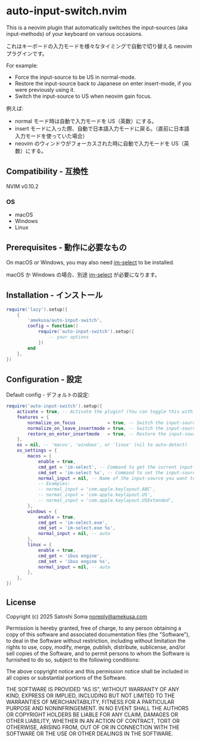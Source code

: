 # auto-input-switch.nvim
This is a neovim plugin that automatically switches the input-sources (aka input-methods) of your keyboard on various occasions.

これはキーボードの入力モードを様々なタイミングで自動で切り替える neovim プラグインです。

For example:
- Force the input-source to be US in normal-mode.
- Restore the input-source back to Japanese on enter insert-mode, if you were previously using it.
- Switch the input-source to US when neovim gain focus.

例えば:
- normal モード時は自動で入力モードを US（英数）にする。
- insert モードに入った際、自動で日本語入力モードに戻る。（直前に日本語入力モードを使っていた場合）
- neovim のウィンドウがフォーカスされた時に自動で入力モードを US（英数）にする。


## Compatibility - 互換性
NVIM v0.10.2

### OS
- macOS
- Windows
- Linux


## Prerequisites - 動作に必要なもの
On macOS or Windows, you may also need [im-select](https://github.com/daipeihust/im-select) to be installed.

macOS か Windows の場合、別途 [im-select](https://github.com/daipeihust/im-select) が必要になります。


## Installation - インストール
```lua
require('lazy').setup({
	{
		'amekusa/auto-input-switch',
		config = function()
			require('auto-input-switch').setup({
				-- your options
			})
		end
	},
})
```


## Configuration - 設定
Default config - デフォルトの設定:

```lua
require('auto-input-switch').setup({
	activate = true, -- Activate the plugin? (You can toggle this with `AutoInputSwitch on|off` command)
	features = {
		normalize_on_focus            = true, -- Switch the input-source to `normal_input` when neovim gain focus
		normalize_on_leave_insertmode = true, -- Switch the input-source to `normal_input` on leave insert-mode
		restore_on_enter_insertmode   = true, -- Restore the input-source to the state before the last "normalize"
	},
	os = nil, -- 'macos', 'windows', or 'linux' (nil to auto-detect)
	os_settings = {
		macos = {
			enable = true,
			cmd_get = 'im-select', -- Command to get the current input-source
			cmd_set = 'im-select %s', -- Command to set the input-source (use `%s` as a placeholder)
			normal_input = nil, -- Name of the input-source you want to use in normal-mode (nil to auto-detect)
			-- Examples:
			-- normal_input = 'com.apple.keylayout.ABC',
			-- normal_input = 'com.apple.keylayout.US',
			-- normal_input = 'com.apple.keylayout.USExtended',
		},
		windows = {
			enable = true,
			cmd_get = 'im-select.exe',
			cmd_set = 'im-select.exe %s',
			normal_input = nil, -- auto
		},
		linux = {
			enable = true,
			cmd_get = 'ibus engine',
			cmd_set = 'ibus engine %s',
			normal_input = nil, -- auto
		},
	},
})
```


## License
Copyright (c) 2025 Satoshi Soma <noreply@amekusa.com>

Permission is hereby granted, free of charge, to any person obtaining a copy
of this software and associated documentation files (the "Software"), to deal
in the Software without restriction, including without limitation the rights
to use, copy, modify, merge, publish, distribute, sublicense, and/or sell
copies of the Software, and to permit persons to whom the Software is
furnished to do so, subject to the following conditions:

The above copyright notice and this permission notice shall be included in
all copies or substantial portions of the Software.

THE SOFTWARE IS PROVIDED "AS IS", WITHOUT WARRANTY OF ANY KIND, EXPRESS OR
IMPLIED, INCLUDING BUT NOT LIMITED TO THE WARRANTIES OF MERCHANTABILITY,
FITNESS FOR A PARTICULAR PURPOSE AND NONINFRINGEMENT. IN NO EVENT SHALL THE
AUTHORS OR COPYRIGHT HOLDERS BE LIABLE FOR ANY CLAIM, DAMAGES OR OTHER
LIABILITY, WHETHER IN AN ACTION OF CONTRACT, TORT OR OTHERWISE, ARISING FROM,
OUT OF OR IN CONNECTION WITH THE SOFTWARE OR THE USE OR OTHER DEALINGS IN
THE SOFTWARE.


